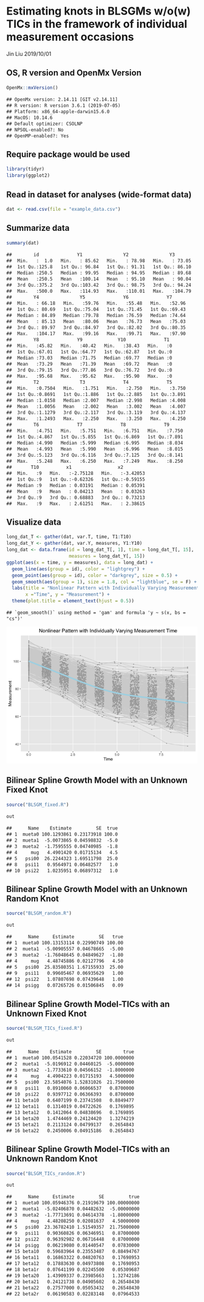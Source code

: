 Estimating knots in BLSGMs w/o(w) TICs in the framework of individual measurement occasions
================
Jin Liu
2019/10/01

OS, R version and OpenMx Version
--------------------------------

``` r
OpenMx::mxVersion()
```

    ## OpenMx version: 2.14.11 [GIT v2.14.11]
    ## R version: R version 3.6.1 (2019-07-05)
    ## Platform: x86_64-apple-darwin15.6.0 
    ## MacOS: 10.14.6
    ## Default optimizer: CSOLNP
    ## NPSOL-enabled?: No
    ## OpenMP-enabled?: Yes

Require package would be used
-----------------------------

``` r
library(tidyr)
library(ggplot2)
```

Read in dataset for analyses (wide-format data)
-----------------------------------------------

``` r
dat <- read.csv(file = "example_data.csv")
```

Summarize data
--------------

``` r
summary(dat)
```

    ##        id              Y1               Y2               Y3        
    ##  Min.   :  1.0   Min.   : 85.62   Min.   : 78.98   Min.   : 73.05  
    ##  1st Qu.:125.8   1st Qu.: 96.84   1st Qu.: 91.31   1st Qu.: 86.10  
    ##  Median :250.5   Median : 99.95   Median : 94.95   Median : 89.68  
    ##  Mean   :250.5   Mean   :100.14   Mean   : 95.10   Mean   : 90.04  
    ##  3rd Qu.:375.2   3rd Qu.:103.42   3rd Qu.: 98.75   3rd Qu.: 94.24  
    ##  Max.   :500.0   Max.   :114.93   Max.   :110.01   Max.   :104.79  
    ##        Y4               Y5              Y6              Y7       
    ##  Min.   : 66.18   Min.   :59.76   Min.   :55.48   Min.   :52.96  
    ##  1st Qu.: 80.69   1st Qu.:75.04   1st Qu.:71.45   1st Qu.:69.43  
    ##  Median : 84.89   Median :79.78   Median :76.59   Median :74.64  
    ##  Mean   : 85.13   Mean   :80.06   Mean   :76.73   Mean   :75.03  
    ##  3rd Qu.: 89.97   3rd Qu.:84.97   3rd Qu.:82.02   3rd Qu.:80.35  
    ##  Max.   :104.17   Max.   :99.16   Max.   :99.71   Max.   :97.90  
    ##        Y8              Y9             Y10              T1   
    ##  Min.   :45.82   Min.   :40.42   Min.   :38.43   Min.   :0  
    ##  1st Qu.:67.01   1st Qu.:64.77   1st Qu.:62.87   1st Qu.:0  
    ##  Median :73.03   Median :71.75   Median :69.77   Median :0  
    ##  Mean   :73.29   Mean   :71.39   Mean   :69.72   Mean   :0  
    ##  3rd Qu.:79.15   3rd Qu.:77.86   3rd Qu.:76.72   3rd Qu.:0  
    ##  Max.   :95.68   Max.   :95.62   Max.   :95.90   Max.   :0  
    ##        T2               T3              T4              T5       
    ##  Min.   :0.7504   Min.   :1.751   Min.   :2.750   Min.   :3.750  
    ##  1st Qu.:0.8691   1st Qu.:1.886   1st Qu.:2.885   1st Qu.:3.891  
    ##  Median :1.0158   Median :2.007   Median :2.998   Median :4.008  
    ##  Mean   :1.0056   Mean   :2.002   Mean   :3.002   Mean   :4.007  
    ##  3rd Qu.:1.1279   3rd Qu.:2.117   3rd Qu.:3.119   3rd Qu.:4.137  
    ##  Max.   :1.2493   Max.   :2.250   Max.   :3.250   Max.   :4.250  
    ##        T6              T7              T8              T9       
    ##  Min.   :4.751   Min.   :5.751   Min.   :6.751   Min.   :7.750  
    ##  1st Qu.:4.867   1st Qu.:5.855   1st Qu.:6.869   1st Qu.:7.891  
    ##  Median :4.990   Median :5.999   Median :6.995   Median :8.034  
    ##  Mean   :4.993   Mean   :5.990   Mean   :6.996   Mean   :8.015  
    ##  3rd Qu.:5.123   3rd Qu.:6.116   3rd Qu.:7.125   3rd Qu.:8.141  
    ##  Max.   :5.248   Max.   :6.250   Max.   :7.249   Max.   :8.250  
    ##       T10          x1                 x2          
    ##  Min.   :9   Min.   :-2.75128   Min.   :-3.42053  
    ##  1st Qu.:9   1st Qu.:-0.62326   1st Qu.:-0.59155  
    ##  Median :9   Median : 0.03191   Median : 0.05391  
    ##  Mean   :9   Mean   : 0.04213   Mean   : 0.03263  
    ##  3rd Qu.:9   3rd Qu.: 0.68883   3rd Qu.: 0.73213  
    ##  Max.   :9   Max.   : 2.61251   Max.   : 2.38615

Visualize data
--------------

``` r
long_dat_T <- gather(dat, var.T, time, T1:T10)
long_dat_Y <- gather(dat, var.Y, measures, Y1:Y10)
long_dat <- data.frame(id = long_dat_T[, 1], time = long_dat_T[, 15],
                       measures = long_dat_Y[, 15])
ggplot(aes(x = time, y = measures), data = long_dat) +
  geom_line(aes(group = id), color = "lightgrey") +
  geom_point(aes(group = id), color = "darkgrey", size = 0.5) +
  geom_smooth(aes(group = 1), size = 1.8, col = "lightblue", se = F) + 
  labs(title = "Nonlinear Pattern with Individually Varying Measurement Time",
       x ="Time", y = "Measurement") + 
  theme(plot.title = element_text(hjust = 0.5))
```

    ## `geom_smooth()` using method = 'gam' and formula 'y ~ s(x, bs = "cs")'

![](OpenMx_demo1_files/figure-markdown_github/unnamed-chunk-5-1.png)

Bilinear Spline Growth Model with an Unknown Fixed Knot
-------------------------------------------------------

``` r
source("BLSGM_fixed.R")
```

``` r
out
```

    ##      Name    Estimate         SE  true
    ## 1  mueta0 100.1293861 0.23173918 100.0
    ## 2  mueta1  -5.0073865 0.04598832  -5.0
    ## 3  mueta2  -1.7595555 0.04740985  -1.8
    ## 4     mug   4.4901420 0.01715134   4.5
    ## 5   psi00  26.2244323 1.69511798  25.0
    ## 8   psi11   0.9564971 0.06482577   1.0
    ## 10  psi22   1.0235951 0.06897312   1.0

Bilinear Spline Growth Model with an Unknown Random Knot
--------------------------------------------------------

``` r
source("BLSGM_random.R")
```

``` r
out
```

    ##      Name     Estimate         SE   true
    ## 1  mueta0 100.13153114 0.22990749 100.00
    ## 2  mueta1  -5.00905557 0.04678665  -5.00
    ## 3  mueta2  -1.76048645 0.04849627  -1.80
    ## 4     mug   4.48745886 0.02127796   4.50
    ## 5   psi00  25.83580351 1.67155933  25.00
    ## 9   psi11   0.99605467 0.06935629   1.00
    ## 12  psi22   1.07807698 0.07439648   1.00
    ## 14  psigg   0.07265726 0.01506845   0.09

Bilinear Spline Growth Model-TICs with an Unknown Fixed Knot
------------------------------------------------------------

``` r
source("BLSGM_TICs_fixed.R")
```

``` r
out
```

    ##      Name    Estimate         SE        true
    ## 1  mueta0 100.0541528 0.22034720 100.0000000
    ## 2  mueta1  -5.0196912 0.04460125  -5.0000000
    ## 3  mueta2  -1.7733610 0.04566152  -1.8000000
    ## 4     mug   4.4904223 0.01715193   4.5000000
    ## 5   psi00  23.5854076 1.52831026  21.7500000
    ## 8   psi11   0.8910060 0.06066537   0.8700000
    ## 10  psi22   0.9397712 0.06366393   0.8700000
    ## 11 beta10   0.6407199 0.23741508   0.8849477
    ## 12 beta11   0.1314019 0.04722626   0.1769895
    ## 13 beta12   0.1412064 0.04838696   0.1769895
    ## 14 beta20   1.4744469 0.24124420   1.3274219
    ## 15 beta21   0.2113124 0.04799137   0.2654843
    ## 16 beta22   0.2450006 0.04915186   0.2654843

Bilinear Spline Growth Model-TICs with an Unknown Random Knot
-------------------------------------------------------------

``` r
source("BLSGM_TICs_random.R")
```

``` r
out
```

    ##      Name     Estimate         SE         true
    ## 1  mueta0 100.05946376 0.21919679 100.00000000
    ## 2  mueta1  -5.02406870 0.04482632  -5.00000000
    ## 3  mueta2  -1.77713691 0.04614378  -1.80000000
    ## 4     mug   4.48208250 0.02081637   4.50000000
    ## 5   psi00  23.36782410 1.51549357  21.75000000
    ## 9   psi11   0.90360826 0.06346951   0.87000000
    ## 12  psi22   0.96392982 0.06716448   0.87000000
    ## 14  psigg   0.06219080 0.01440547   0.07830000
    ## 15 beta10   0.59683964 0.23553487   0.88494767
    ## 16 beta11   0.16863322 0.04820763   0.17698953
    ## 17 beta12   0.17883630 0.04973808   0.17698953
    ## 18 beta1r   0.07641199 0.02245500   0.05309687
    ## 19 beta20   1.43909337 0.23985663   1.32742186
    ## 20 beta21   0.24121738 0.04905602   0.26548430
    ## 21 beta22   0.27577000 0.05053432   0.26548430
    ## 22 beta2r   0.06190583 0.02283148   0.07964533
